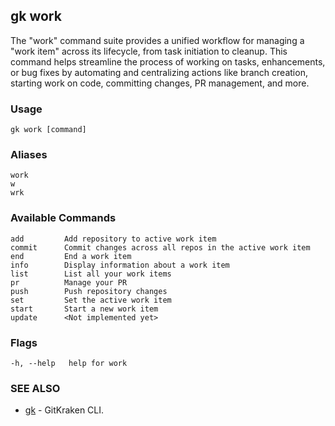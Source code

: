 ## gk work

The "work" command suite provides a unified workflow for managing a "work item" across its lifecycle, from task initiation to cleanup.
This command helps streamline the process of working on tasks, enhancements, or bug fixes by automating and centralizing actions like branch creation,
starting work on code, committing changes, PR management, and more.

### Usage
```
gk work [command]
```
### Aliases
```
work 
w 
wrk
```

### Available Commands
```
add         Add repository to active work item
commit      Commit changes across all repos in the active work item
end         End a work item
info        Display information about a work item
list        List all your work items
pr          Manage your PR
push        Push repository changes
set         Set the active work item
start       Start a new work item
update      <Not implemented yet>
```

### Flags

```
-h, --help   help for work
```

### SEE ALSO

* [gk](gk.md)	 - GitKraken CLI.